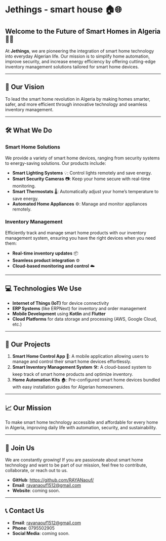 # **Jethings - smart house** 🏠🌐

## **Welcome to the Future of Smart Homes in Algeria** 🏡🚀
At **Jethings**, we are pioneering the integration of smart home technology into everyday Algerian life. Our mission is to simplify home automation, improve security, and increase energy efficiency by offering cutting-edge inventory management solutions tailored for smart home devices.

---

## 🌟 **Our Vision**

To lead the smart home revolution in Algeria by making homes smarter, safer, and more efficient through innovative technology and seamless inventory management.

---

## 🛠️ **What We Do**

### **Smart Home Solutions**
We provide a variety of smart home devices, ranging from security systems to energy-saving solutions. Our products include:
- **Smart Lighting Systems** 💡: Control lights remotely and save energy.
- **Smart Security Cameras** 📷: Keep your home secure with real-time monitoring.
- **Smart Thermostats** 🌡️: Automatically adjust your home’s temperature to save energy.
- **Automated Home Appliances** ⚙️: Manage and monitor appliances remotely.

### **Inventory Management**
Efficiently track and manage smart home products with our inventory management system, ensuring you have the right devices when you need them:
- **Real-time inventory updates** 📦
- **Seamless product integration** ⚙️
- **Cloud-based monitoring and control** ☁️
---

## 💻 **Technologies We Use**

- **Internet of Things (IoT)** for device connectivity
- **ERP Systems** (like ERPNext) for inventory and order management
- **Mobile Development** using **Kotlin** and **Flutter**
- **Cloud Platforms** for data storage and processing (AWS, Google Cloud, etc.)

---

## 🚀 **Our Projects**

1. **Smart Home Control App** 📱: A mobile application allowing users to manage and control their smart home devices effortlessly.
2. **Smart Inventory Management System** 🛠️: A cloud-based system to keep track of smart home products and optimize inventory.
3. **Home Automation Kits** 🏠: Pre-configured smart home devices bundled with easy installation guides for Algerian homeowners.

---

## 📈 **Our Mission**
To make smart home technology accessible and affordable for every home in Algeria, improving daily life with automation, security, and sustainability.

---

## 🤝 **Join Us**
We are constantly growing! If you are passionate about smart home technology and want to be part of our mission, feel free to contribute, collaborate, or reach out to us.

- **GitHub**: https://github.com/RAYANaouf/
- **Email**: rayanaouf1512@gmail.com 
- **Website**: coming soon.

---

## 📞 **Contact Us**
- **Email**: rayanaouf1512@gmail.com 
- **Phone**: 0795502905
- **Social Media**: coming soon.
